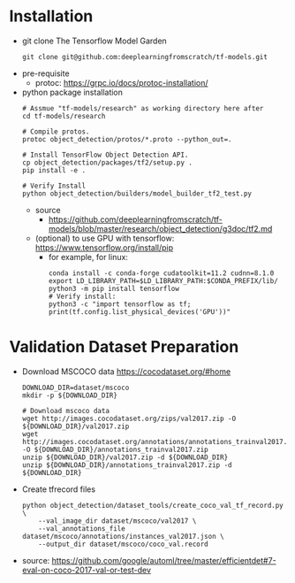 # Installation
- git clone The Tensorflow Model Garden
    ```
    git clone git@github.com:deeplearningfromscratch/tf-models.git
    ```
- pre-requisite
    - protoc: https://grpc.io/docs/protoc-installation/
- python package installation
    ```
    # Assmue "tf-models/research" as working directory here after
    cd tf-models/research
    
    # Compile protos.
    protoc object_detection/protos/*.proto --python_out=.

    # Install TensorFlow Object Detection API.
    cp object_detection/packages/tf2/setup.py .
    pip install -e .

    # Verify Install
    python object_detection/builders/model_builder_tf2_test.py
    ```
    - source
        - https://github.com/deeplearningfromscratch/tf-models/blob/master/research/object_detection/g3doc/tf2.md
    - (optional) to use GPU with tensorflow: https://www.tensorflow.org/install/pip
        - for example, for linux:
            ```
            conda install -c conda-forge cudatoolkit=11.2 cudnn=8.1.0
            export LD_LIBRARY_PATH=$LD_LIBRARY_PATH:$CONDA_PREFIX/lib/
            python3 -m pip install tensorflow
            # Verify install:
            python3 -c "import tensorflow as tf; print(tf.config.list_physical_devices('GPU'))"
            ```

# Validation Dataset Preparation
- Download MSCOCO data https://cocodataset.org/#home
    ```
    DOWNLOAD_DIR=dataset/mscoco
    mkdir -p ${DOWNLOAD_DIR}

    # Download mscoco data
    wget http://images.cocodataset.org/zips/val2017.zip -O ${DOWNLOAD_DIR}/val2017.zip
    wget http://images.cocodataset.org/annotations/annotations_trainval2017.zip -O ${DOWNLOAD_DIR}/annotations_trainval2017.zip
    unzip ${DOWNLOAD_DIR}/val2017.zip -d ${DOWNLOAD_DIR}
    unzip ${DOWNLOAD_DIR}/annotations_trainval2017.zip -d ${DOWNLOAD_DIR}
    ```
- Create tfrecord files
    ```
    python object_detection/dataset_tools/create_coco_val_tf_record.py \
        --val_image_dir dataset/mscoco/val2017 \
        --val_annotations_file dataset/mscoco/annotations/instances_val2017.json \
        --output_dir dataset/mscoco/coco_val.record
    ```
- source: https://github.com/google/automl/tree/master/efficientdet#7-eval-on-coco-2017-val-or-test-dev

